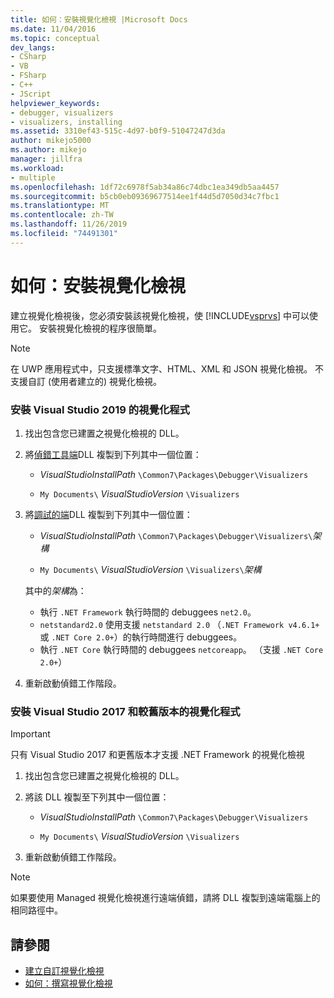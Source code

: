 ```yaml
---
title: 如何：安裝視覺化檢視 |Microsoft Docs
ms.date: 11/04/2016
ms.topic: conceptual
dev_langs:
- CSharp
- VB
- FSharp
- C++
- JScript
helpviewer_keywords:
- debugger, visualizers
- visualizers, installing
ms.assetid: 3310ef43-515c-4d97-b0f9-51047247d3da
author: mikejo5000
ms.author: mikejo
manager: jillfra
ms.workload:
- multiple
ms.openlocfilehash: 1df72c6978f5ab34a86c74dbc1ea349db5aa4457
ms.sourcegitcommit: b5cb0eb09369677514ee1f44d5d7050d34c7fbc1
ms.translationtype: MT
ms.contentlocale: zh-TW
ms.lasthandoff: 11/26/2019
ms.locfileid: "74491301"
---
```

# <a name="how-to-install-a-visualizer"></a>如何：安裝視覺化檢視
建立視覺化檢視後，您必須安裝該視覺化檢視，使 [!INCLUDE[vsprvs](../code-quality/includes/vsprvs_md.md)] 中可以使用它。 安裝視覺化檢視的程序很簡單。

> [!NOTE]
> 在 UWP 應用程式中，只支援標準文字、HTML、XML 和 JSON 視覺化檢視。 不支援自訂 (使用者建立的) 視覺化檢視。

### <a name="to-install-a-visualizer-for-visual-studio-2019"></a>安裝 Visual Studio 2019 的視覺化程式
  
1. 找出包含您已建置之視覺化檢視的 DLL。

2. 將[偵錯工具端](create-custom-visualizers-of-data.md#to-create-the-debugger-side)DLL 複製到下列其中一個位置：

    - *VisualStudioInstallPath* `\Common7\Packages\Debugger\Visualizers`

    - `My Documents\` *VisualStudioVersion* `\Visualizers`
    
3. 將[調試的端](create-custom-visualizers-of-data.md#to-create-the-debuggee-side)DLL 複製到下列其中一個位置：

    - *VisualStudioInstallPath* `\Common7\Packages\Debugger\Visualizers\`*架構*

    - `My Documents\` *VisualStudioVersion* `\Visualizers\`*架構*

    其中的*架構*為：
    - 執行 `.NET Framework` 執行時間的 debuggees `net2.0`。
    - `netstandard2.0` 使用支援 `netstandard 2.0` （`.NET Framework v4.6.1+` 或 `.NET Core 2.0+`）的執行時間進行 debuggees。
    - 執行 `.NET Core` 執行時間的 debuggees `netcoreapp`。 （支援 `.NET Core 2.0+`）

4. 重新啟動偵錯工作階段。

### <a name="to-install-a-visualizer-for-visual-studio-2017-and-older"></a>安裝 Visual Studio 2017 和較舊版本的視覺化程式

> [!IMPORTANT]
> 只有 Visual Studio 2017 和更舊版本才支援 .NET Framework 的視覺化檢視

1. 找出包含您已建置之視覺化檢視的 DLL。

2. 將該 DLL 複製至下列其中一個位置：

    - *VisualStudioInstallPath* `\Common7\Packages\Debugger\Visualizers`

    - `My Documents\` *VisualStudioVersion* `\Visualizers`

3. 重新啟動偵錯工作階段。

> [!NOTE]
> 如果要使用 Managed 視覺化檢視進行遠端偵錯，請將 DLL 複製到遠端電腦上的相同路徑中。

## <a name="see-also"></a>請參閱
- [建立自訂視覺化檢視](../debugger/create-custom-visualizers-of-data.md)
- [如何：撰寫視覺化檢視](create-custom-visualizers-of-data.md)
